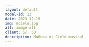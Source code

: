 ```yaml
---
layout: default
modal-id: 13
date: 2023-12-19
img: mcielo.jpg
alt: image-alt
client: S/. 50
description: Muñeca mi Cielo musical
---
```

